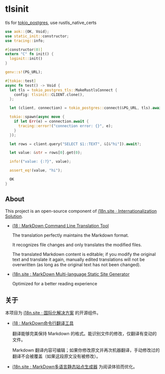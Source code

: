 # tlsinit

tls for [tokio_postgres](https://docs.rs/tokio-postgres/latest/tokio_postgres/), use rustls_native_certs

```rust
use aok::{OK, Void};
use static_init::constructor;
use tracing::info;

#[constructor(0)]
extern "C" fn init() {
  loginit::init()
}

genv::s!(PG_URL);

#[tokio::test]
async fn test() -> Void {
  let tls = tokio_postgres_tls::MakeRustlsConnect {
    config: tlsinit::CLIENT.clone(),
  };

  let (client, connection) = tokio_postgres::connect(&PG_URL, tls).await?;

  tokio::spawn(async move {
    if let Err(e) = connection.await {
      tracing::error!("connection error: {}", e);
    }
  });

  let rows = client.query("SELECT $1::TEXT", &[&"hi"]).await?;

  let value: &str = rows[0].get(0);

  info!("value: {:?}", value);

  assert_eq!(value, "hi");

  OK
}
```

## About

This project is an open-source component of [i18n.site ⋅ Internationalization Solution](https://i18n.site).

* [i18 : MarkDown Command Line Translation Tool](https://i18n.site/i18)

  The translation perfectly maintains the Markdown format.

  It recognizes file changes and only translates the modified files.

  The translated Markdown content is editable; if you modify the original text and translate it again, manually edited translations will not be overwritten (as long as the original text has not been changed).

* [i18n.site : MarkDown Multi-language Static Site Generator](https://i18n.site/i18n.site)

  Optimized for a better reading experience

## 关于

本项目为 [i18n.site ⋅ 国际化解决方案](https://i18n.site) 的开源组件。

* [i18 :  MarkDown命令行翻译工具](https://i18n.site/i18)

  翻译能够完美保持 Markdown 的格式。能识别文件的修改，仅翻译有变动的文件。

  Markdown 翻译内容可编辑；如果你修改原文并再次机器翻译，手动修改过的翻译不会被覆盖（如果这段原文没有被修改）。

* [i18n.site : MarkDown多语言静态站点生成器](https://i18n.site/i18n.site) 为阅读体验而优化。
